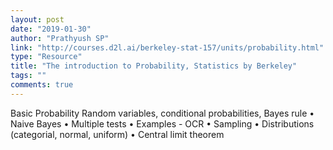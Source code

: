 ```yaml
---
layout: post
date: "2019-01-30"
author: "Prathyush SP"
link: "http://courses.d2l.ai/berkeley-stat-157/units/probability.html"
type: "Resource"
title: "The introduction to Probability, Statistics by Berkeley"
tags: ""
comments: true
---
```

Basic Probability
Random variables, conditional probabilities, Bayes rule
• Naive Bayes
• Multiple tests
• Examples - OCR
• Sampling
• Distributions (categorial, normal, uniform)
• Central limit theorem